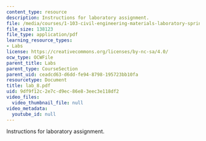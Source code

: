 ```yaml
---
content_type: resource
description: Instructions for laboratory assignment.
file: /media/courses/1-103-civil-engineering-materials-laboratory-spring-2004/9df9f12c2e7cd9ec86e83eec3e118df2_lab_8.pdf
file_size: 138123
file_type: application/pdf
learning_resource_types:
- Labs
license: https://creativecommons.org/licenses/by-nc-sa/4.0/
ocw_type: OCWFile
parent_title: Labs
parent_type: CourseSection
parent_uid: ceadcd63-d6dd-fe94-8798-195723bb10fa
resourcetype: Document
title: lab_8.pdf
uid: 9df9f12c-2e7c-d9ec-86e8-3eec3e118df2
video_files:
  video_thumbnail_file: null
video_metadata:
  youtube_id: null
---
```

Instructions for laboratory assignment.